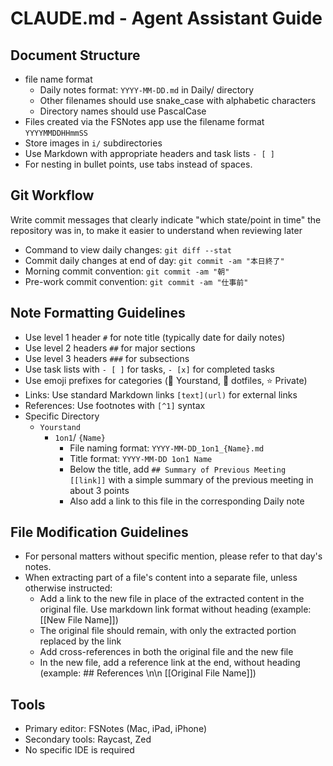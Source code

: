 # CLAUDE.md - Agent Assistant Guide

## Document Structure

- file name format
  - Daily notes format: `YYYY-MM-DD.md` in Daily/ directory
  - Other filenames should use snake_case with alphabetic characters
  - Directory names should use PascalCase
- Files created via the FSNotes app use the filename format `YYYYMMDDHHmmSS`
- Store images in `i/` subdirectories
- Use Markdown with appropriate headers and task lists `- [ ]`
- For nesting in bullet points, use tabs instead of spaces.

## Git Workflow

Write commit messages that clearly indicate "which state/point in time" the repository was in, to make it easier to understand when reviewing later

- Command to view daily changes: `git diff --stat`
- Commit daily changes at end of day: `git commit -am "本日終了"`
- Morning commit convention: `git commit -am "朝"`
- Pre-work commit convention: `git commit -am "仕事前"`

## Note Formatting Guidelines

- Use level 1 header `#` for note title (typically date for daily notes)
- Use level 2 headers `##` for major sections
- Use level 3 headers `###` for subsections
- Use task lists with `- [ ]` for tasks, `- [x]` for completed tasks
- Use emoji prefixes for categories (🔵 Yourstand, 🔴 dotfiles, ⭐️ Private)
- Links: Use standard Markdown links `[text](url)` for external links
- References: Use footnotes with `[^1]` syntax
- Specific Directory
  - `Yourstand`
    - `1on1`/ `{Name}`
      - File naming format: `YYYY-MM-DD_1on1_{Name}.md`
      - Title format: `YYYY-MM-DD 1on1 Name`
      - Below the title, add `## Summary of Previous Meeting [[link]]` with a simple summary of the previous meeting in about 3 points
      - Also add a link to this file in the corresponding Daily note

## File Modification Guidelines

- For personal matters without specific mention, please refer to that day's notes.
- When extracting part of a file's content into a separate file, unless otherwise instructed:
  - Add a link to the new file in place of the extracted content in the original file. Use markdown link format without heading (example: [[New File Name]])
  - The original file should remain, with only the extracted portion replaced by the link
  - Add cross-references in both the original file and the new file
  - In the new file, add a reference link at the end, without heading (example: ## References \n\n [[Original File Name]])

## Tools

- Primary editor: FSNotes (Mac, iPad, iPhone)
- Secondary tools: Raycast, Zed
- No specific IDE is required
